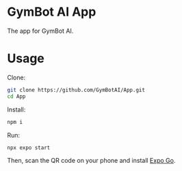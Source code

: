 # GymBot AI App

The app for GymBot AI.

# Usage

Clone:

```sh
git clone https://github.com/GymBotAI/App.git
cd App
```

Install:

```sh
npm i
```

Run:

```sh
npx expo start
```

Then, scan the QR code on your phone and install [Expo Go](https://apps.apple.com/us/app/expo-go/id982107779).
